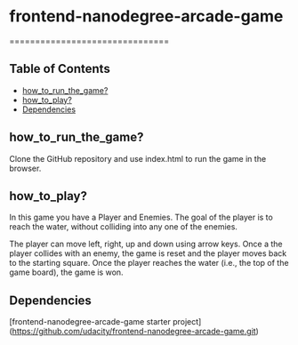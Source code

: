 # frontend-nanodegree-arcade-game
===============================
## Table of Contents

* [how_to_run_the_game?](#how_to_run_the_game?)
* [how_to_play?](#how_to_play?)
* [Dependencies](#dependencies)


## how_to_run_the_game?

Clone the GitHub repository and use index.html to run the game in the browser.


## how_to_play?

In this game you have a Player and Enemies. The goal of the player is to reach the water, without colliding into any one of the enemies.

The player can move left, right, up and down using arrow keys.
Once a the player collides with an enemy, the game is reset and the player moves back to the starting square.
Once the player reaches the water (i.e., the top of the game board), the game is won.


## Dependencies

[frontend-nanodegree-arcade-game starter project] (https://github.com/udacity/frontend-nanodegree-arcade-game.git)

